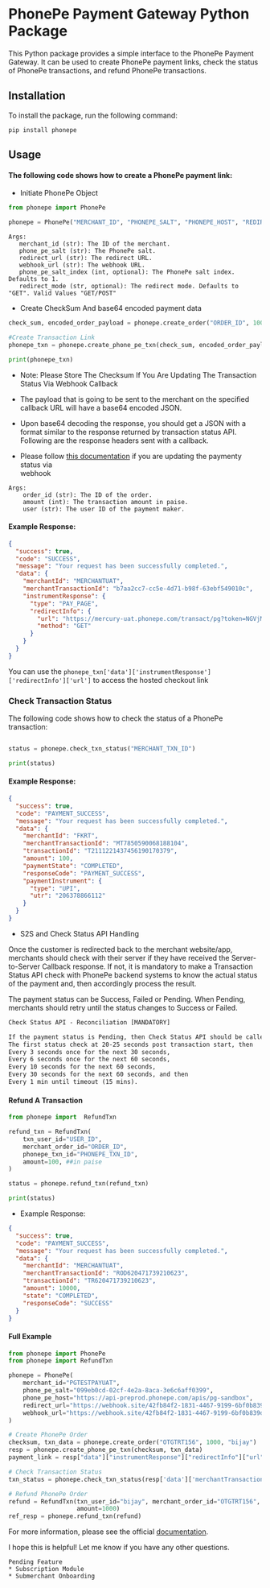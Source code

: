 # PhonePe Payment Gateway Python Package

This Python package provides a simple interface to the PhonePe Payment Gateway. It can be used to create PhonePe payment links, check the status of PhonePe transactions, and refund PhonePe transactions.

## Installation

To install the package, run the following command:

```
pip install phonepe
```

## Usage

#### The following code shows how to create a PhonePe payment link:
* Initiate PhonePe Object

```python
from phonepe import PhonePe

phonepe = PhonePe("MERCHANT_ID", "PHONEPE_SALT", "PHONEPE_HOST", "REDIRECT_URL", "WEBHOOK_URL")
```

```csv
Args:
   merchant_id (str): The ID of the merchant.
   phone_pe_salt (str): The PhonePe salt.
   redirect_url (str): The redirect URL.
   webhook_url (str): The webhook URL.
   phone_pe_salt_index (int, optional): The PhonePe salt index. Defaults to 1.
   redirect_mode (str, optional): The redirect mode. Defaults to "GET". Valid Values "GET/POST"
```

* Create CheckSum And base64 encoded payment data
```python
check_sum, encoded_order_payload = phonepe.create_order("ORDER_ID", 100, "USER_ID")

#Create Transaction Link
phonepe_txn = phonepe.create_phone_pe_txn(check_sum, encoded_order_payload)

print(phonepe_txn)
```
* Note: Please Store The Checksum If You Are Updating The Transaction Status Via Webhook Callback
* The payload that is going to be sent to the merchant on the specified callback URL will have a base64 encoded JSON.
* Upon base64 decoding the response, you should get a JSON with a format similar to the response returned by transaction status API.
Following are the response headers sent with a callback.

* Please follow [this documentation](http://developer.phonepe.com/v1/reference/server-to-server-callback-5) if you are updating the paymenty status via  
webhook

```csv
Args:
    order_id (str): The ID of the order.
    amount (int): The transaction amount in paise.
    user (str): The user ID of the payment maker.
```
#### Example Response:
```json
{
  "success": true,
  "code": "SUCCESS",
  "message": "Your request has been successfully completed.",
  "data": {
    "merchantId": "MERCHANTUAT",
    "merchantTransactionId": "b7aa2cc7-cc5e-4d71-b98f-63ebf549010c",
    "instrumentResponse": {
      "type": "PAY_PAGE",
      "redirectInfo": {
        "url": "https://mercury-uat.phonepe.com/transact/pg?token=NGVjMzhjOWMzMGI5ODI2OWMwYmQ2MzUzYWE2ZDYzZGM0M2M0NjZkNjVjMWRmNzlmODk1YWEwNjViMTUwNjYyOTI4NDY1OWExYzNmMjQzNjYzZjgxOTQzYjVjMGUyMmYyZGZhMTg5ODRlZDM2MzEzNWYyZDViOTdkZmU2NjFjOGU3ZTdiMzNlNzpmM2ZkZDYwY2JmNGFiYTUxM2Y3OGJhNGVjOTQ5OWU1NQ",
        "method": "GET"
      }
    }
  }
}
```
You can use the `phonepe_txn['data']['instrumentResponse']['redirectInfo']['url']` to access the hosted checkout link
### Check Transaction Status

The following code shows how to check the status of a PhonePe transaction:

```python

status = phonepe.check_txn_status("MERCHANT_TXN_ID")

print(status)
```
#### Example Response:
```json
{
  "success": true,
  "code": "PAYMENT_SUCCESS",
  "message": "Your request has been successfully completed.",
  "data": {
    "merchantId": "FKRT",
    "merchantTransactionId": "MT7850590068188104",
    "transactionId": "T2111221437456190170379",
    "amount": 100,
    "paymentState": "COMPLETED",
    "responseCode": "PAYMENT_SUCCESS",
    "paymentInstrument": {
      "type": "UPI",
      "utr": "206378866112"
    }
  }
}
```

* S2S and Check Status API Handling

Once the customer is redirected back to the merchant website/app, merchants should check with their server if they have received the Server-to-Server Callback response. If not, it is mandatory to make a Transaction Status API check with PhonePe backend systems to know the actual status of the payment and, then accordingly process the result.

The payment status can be Success, Failed or Pending. When Pending, merchants should retry until the status changes to Success or Failed.

```html
Check Status API - Reconciliation [MANDATORY]

If the payment status is Pending, then Check Status API should be called in the following interval:
The first status check at 20-25 seconds post transaction start, then
Every 3 seconds once for the next 30 seconds,
Every 6 seconds once for the next 60 seconds,
Every 10 seconds for the next 60 seconds,
Every 30 seconds for the next 60 seconds, and then
Every 1 min until timeout (15 mins).
```
#### Refund A Transaction

```python
from phonepe import  RefundTxn

refund_txn = RefundTxn(
    txn_user_id="USER_ID",
    merchant_order_id="ORDER_ID",
    phonepe_txn_id="PHONEPE_TXN_ID",
    amount=100, ##in paise
)

status = phonepe.refund_txn(refund_txn)

print(status)
```
* Example Response:

```json
{
  "success": true,
  "code": "PAYMENT_SUCCESS",
  "message": "Your request has been successfully completed.",
  "data": {
    "merchantId": "MERCHANTUAT",
    "merchantTransactionId": "ROD620471739210623",
    "transactionId": "TR620471739210623",
    "amount": 10000,
    "state": "COMPLETED",
    "responseCode": "SUCCESS"
  }
}
```

#### Full Example
```python
from phonepe import PhonePe
from phonepe import RefundTxn

phonepe = PhonePe(
    merchant_id="PGTESTPAYUAT",
    phone_pe_salt="099eb0cd-02cf-4e2a-8aca-3e6c6aff0399",
    phone_pe_host="https://api-preprod.phonepe.com/apis/pg-sandbox",
    redirect_url="https://webhook.site/42fb84f2-1831-4467-9199-6bf0b839dc69",
    webhook_url="https://webhook.site/42fb84f2-1831-4467-9199-6bf0b839dc69"
)

# Create PhonePe Order
checksum, txn_data = phonepe.create_order("OTGTRT156", 1000, "bijay")
resp = phonepe.create_phone_pe_txn(checksum, txn_data)
payment_link = resp["data"]["instrumentResponse"]["redirectInfo"]["url"]

# Check Transaction Status
txn_status = phonepe.check_txn_status(resp['data']['merchantTransactionId'])

# Refund PhonePe Order
refund = RefundTxn(txn_user_id="bijay", merchant_order_id="OTGTRT156", phonepe_txn_id="T2307112141199670477007",
                   amount=1000)
ref_resp = phonepe.refund_txn(refund)

```

For more information, please see the official [documentation](https://developer.phonepe.com/v1/reference/pay-api-1).


I hope this is helpful! Let me know if you have any other questions.
```
Pending Feature
* Subscription Module
* Submerchant Onboarding